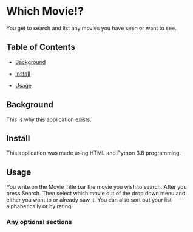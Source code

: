 # Which Movie!?

You get to search and list any movies you have seen or want to see.

## Table of Contents

- [Background](#background)

- [Install](#install)

- [Usage](#usage)

## Background

This is why this application exists.

## Install

This application was made using HTML and Python 3.8 programming.

## Usage

You write on the Movie Title bar the movie you wish to search. After you press Search. Then select which movie out of the drop down menu and either you want to or already saw it. You can also sort out your list alphabetically or by rating.

### Any optional sections